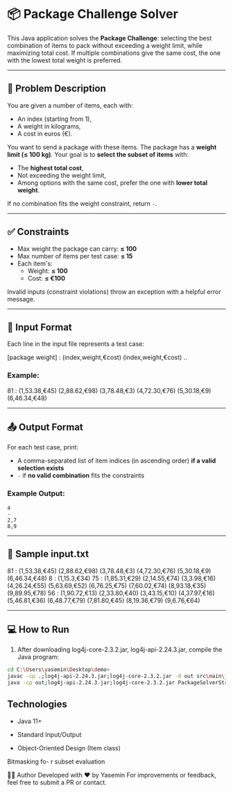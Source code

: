 # 📦 Package Challenge Solver

This Java application solves the **Package Challenge**: selecting the best combination of items to pack without exceeding a weight limit, while maximizing total cost. If multiple combinations give the same cost, the one with the lowest total weight is preferred.

---

## 🧩 Problem Description

You are given a number of items, each with:

- An index (starting from 1),
- A weight in kilograms,
- A cost in euros (€).

You want to send a package with these items. The package has a **weight limit (≤ 100 kg)**. Your goal is to **select the subset of items** with:

- The **highest total cost**,  
- Not exceeding the weight limit,  
- Among options with the same cost, prefer the one with **lower total weight**.

If no combination fits the weight constraint, return `-`.

---

## ✅ Constraints

- Max weight the package can carry: **≤ 100**
- Max number of items per test case: **≤ 15**
- Each item's:
  - Weight: **≤ 100**
  - Cost: **≤ €100**

Invalid inputs (constraint violations) throw an exception with a helpful error message.

---

## 📄 Input Format

Each line in the input file represents a test case:

[package weight] : (index,weight,€cost) (index,weight,€cost) ..

### Example:
81 : (1,53.38,€45) (2,88.62,€98) (3,78.48,€3) (4,72.30,€76) (5,30.18,€9) (6,46.34,€48)

---

## 📤 Output Format

For each test case, print:

- A comma-separated list of item indices (in ascending order) **if a valid selection exists**  
- `-` if **no valid combination** fits the constraints

### Example Output:

```
4
-
2,7
8,9
```

---

## 📁 Sample input.txt

81 : (1,53.38,€45) (2,88.62,€98) (3,78.48,€3) (4,72.30,€76) (5,30.18,€9) (6,46.34,€48)
8 : (1,15.3,€34)
75 : (1,85.31,€29) (2,14.55,€74) (3,3.98,€16) (4,26.24,€55) (5,63.69,€52) (6,76.25,€75) (7,60.02,€74) (8,93.18,€35) (9,89.95,€78)
56 : (1,90.72,€13) (2,33.80,€40) (3,43.15,€10) (4,37.97,€16) (5,46.81,€36) (6,48.77,€79) (7,81.80,€45) (8,19.36,€79) (9,6.76,€64)


---

## 💻 How to Run

1. After downloading log4j-core-2.3.2.jar, log4j-api-2.24.3.jar,  compile the Java program:

```bash
cd C:\Users\yasemin\Desktop\demo>
javac -cp .;log4j-api-2.24.3.jar;log4j-core-2.3.2.jar -d out src\main\java\Entity\Item.java src\main\java\Entity\FileParser.java
java -cp out;log4j-api-2.24.3.jar;log4j-core-2.3.2.jar PackageSolverStr src\main\resources\input.txt
````

## Technologies

- Java 11+

- Standard Input/Output

- Object-Oriented Design (Item class)

Bitmasking fo- r subset evaluation

👨‍💻 Author
Developed with ❤️ by Yasemin 
For improvements or feedback, feel free to submit a PR or contact.


